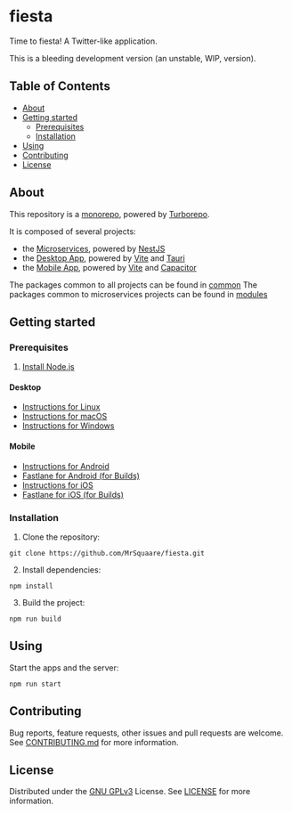 # fiesta

Time to fiesta! A Twitter-like application.

This is a bleeding development version (an unstable, WIP, version).

## Table of Contents

- [About](#about)
- [Getting started](#getting-started)
  - [Prerequisites](#prerequisites)
  - [Installation](#installation)
- [Using](#using)
- [Contributing](#contributing)
- [License](#license)

## About

This repository is a [monorepo](https://en.wikipedia.org/wiki/Monorepo), powered by [Turborepo](https://turborepo.org/).

It is composed of several projects:

- the [Microservices](microservices), powered by [NestJS](https://nestjs.com/)
- the [Desktop App](desktop-app), powered by [Vite](https://vitejs.dev/) and [Tauri](https://tauri.app/)
- the [Mobile App](desktop-app), powered by [Vite](https://vitejs.dev/) and [Capacitor](https://capacitorjs.com/)

The packages common to all projects can be found in [common](common)
The packages common to microservices projects can be found in [modules](modules)

## Getting started

### Prerequisites

1. [Install Node.js](https://nodejs.org/en/download/)

#### Desktop

- [Instructions for Linux](https://tauri.app/v1/guides/getting-started/prerequisites#setting-up-linux)
- [Instructions for macOS](https://tauri.app/v1/guides/getting-started/prerequisites#setting-up-macos)
- [Instructions for Windows](https://tauri.app/v1/guides/getting-started/prerequisites#setting-up-windows)

#### Mobile

- [Instructions for Android](https://capacitorjs.com/docs/getting-started/environment-setup#android-requirements)
- [Fastlane for Android (for Builds)](https://docs.fastlane.tools/getting-started/android/setup/)
- [Instructions for iOS](https://capacitorjs.com/docs/getting-started/environment-setup#ios-requirements)
- [Fastlane for iOS (for Builds)](https://docs.fastlane.tools/getting-started/ios/setup/)

### Installation

1. Clone the repository:

```shell script
git clone https://github.com/MrSquaare/fiesta.git
```

2. Install dependencies:

```shell script
npm install
```

3. Build the project:

```shell script
npm run build
```

## Using

Start the apps and the server:

```shell script
npm run start
```

## Contributing

Bug reports, feature requests, other issues and pull requests are welcome.
See [CONTRIBUTING.md](CONTRIBUTING.md) for more information.

## License

Distributed under the [GNU GPLv3](https://choosealicense.com/licenses/gpl-3.0/) License.
See [LICENSE](LICENSE) for more information.
